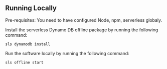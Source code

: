 ## Running Locally
Pre-requisites: You need to have configured Node, npm, serverless globaly.

Install the serverless Dynamo DB offline package by running the following command:

```
sls dynamodb install
```

Run the software locally by running the following command:

```
sls offline start
```